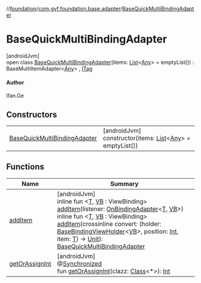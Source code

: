 //[foundation](../../../index.md)/[com.gyf.foundation.base.adapter](../index.md)/[BaseQuickMultiBindingAdapter](index.md)

# BaseQuickMultiBindingAdapter

[androidJvm]\
open class [BaseQuickMultiBindingAdapter](index.md)(items: [List](https://kotlinlang.org/api/core/kotlin-stdlib/kotlin.collections/-list/index.html)&lt;[Any](https://kotlinlang.org/api/core/kotlin-stdlib/kotlin/-any/index.html)&gt; = emptyList()) : BaseMultiItemAdapter&lt;[Any](https://kotlinlang.org/api/core/kotlin-stdlib/kotlin/-any/index.html)&gt; , [ITag](../../com.gyf.foundation.ext.log/-i-tag/index.md)

#### Author

Ifan.Ge

## Constructors

| | |
|---|---|
| [BaseQuickMultiBindingAdapter](-base-quick-multi-binding-adapter.md) | [androidJvm]<br>constructor(items: [List](https://kotlinlang.org/api/core/kotlin-stdlib/kotlin.collections/-list/index.html)&lt;[Any](https://kotlinlang.org/api/core/kotlin-stdlib/kotlin/-any/index.html)&gt; = emptyList()) |

## Functions

| Name | Summary |
|---|---|
| [addItem](add-item.md) | [androidJvm]<br>inline fun &lt;[T](add-item.md), [VB](add-item.md) : ViewBinding&gt; [addItem](add-item.md)(listener: [OnBindingAdapter](../-on-binding-adapter/index.md)&lt;[T](add-item.md), [VB](add-item.md)&gt;)<br>inline fun &lt;[T](add-item.md), [VB](add-item.md) : ViewBinding&gt; [addItem](add-item.md)(crossinline convert: (holder: [BaseBindingViewHolder](../../com.gyf.foundation.base.adapter.viewholder/-base-binding-view-holder/index.md)&lt;[VB](add-item.md)&gt;, position: [Int](https://kotlinlang.org/api/core/kotlin-stdlib/kotlin/-int/index.html), item: [T](add-item.md)) -&gt; [Unit](https://kotlinlang.org/api/core/kotlin-stdlib/kotlin/-unit/index.html)): [BaseQuickMultiBindingAdapter](index.md) |
| [getOrAssignInt](get-or-assign-int.md) | [androidJvm]<br>@[Synchronized](https://kotlinlang.org/api/core/kotlin-stdlib/kotlin.jvm/-synchronized/index.html)<br>fun [getOrAssignInt](get-or-assign-int.md)(clazz: [Class](https://developer.android.com/reference/kotlin/java/lang/Class.html)&lt;*&gt;): [Int](https://kotlinlang.org/api/core/kotlin-stdlib/kotlin/-int/index.html) |